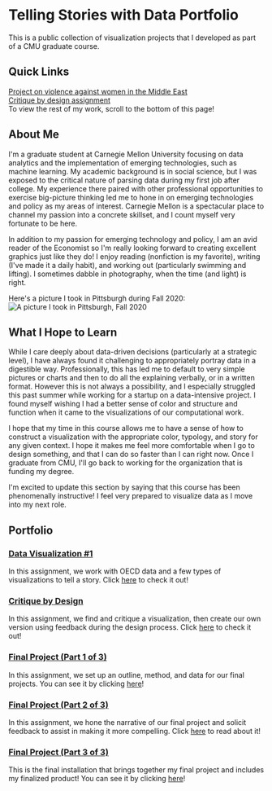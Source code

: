 # Telling Stories with Data Portfolio
 This is a public collection of visualization projects that I developed as part of a CMU graduate course.

## Quick Links
[Project on violence against women in the Middle East](https://carnegiemellon.shorthandstories.com/the-fight-continues-violence-against-women/index.html#group-section-Intimate-Partner-Violence-FSjBii99XJ)<br>
[Critique by design assignment](/critique_by_design.md)<br>
To view the rest of my work, scroll to the bottom of this page!
 
## About Me
I'm a graduate student at Carnegie Mellon University focusing on data analytics and the implementation of emerging technologies, such as machine learning. My academic background is in social science, but I was exposed to the critical nature of parsing data during my first job after college. My experience there paired with other professional opportunities to exercise big-picture thinking led me to hone in on emerging technologies and policy as my areas of interest. Carnegie Mellon is a spectacular place to channel my passion into a concrete skillset, and I count myself very fortunate to be here.

In addition to my passion for emerging technology and policy, I am an avid reader of the Economist so I'm really looking forward to creating excellent graphics just like they do! I enjoy reading (nonfiction is my favorite), writing (I've made it a daily habit), and working out (particularly swimming and lifting). I sometimes dabble in photography, when the time (and light) is right.

Here's a picture I took in Pittsburgh during Fall 2020:
![A picture I took in Pittsburgh, Fall 2020](IMG_1423.jpeg)
<!-- <img src="https://github.com/krmaffey/Portfolio/blob/main/IMG_1423.jpeg" width=500 align=center>
The above HTML method wouldn't load the picture for me.
Intro was added as part of setting up my online portfolio on Sep 7 -->


## What I Hope to Learn
While I care deeply about data-driven decisions (particularly at a strategic level), I have always found it challenging to appropriately portray data in a digestible way. Professionally, this has led me to default to very simple pictures or charts and then to do all the explaining verbally, or in a written format. However this is not always a possibility, and I especially struggled this past summer while working for a startup on a data-intensive project. I found myself wishing I had a better sense of color and structure and function when it came to the visualizations of our computational work.

I hope that my time in this course allows me to have a sense of how to construct a visualization with the appropriate color, typology, and story for any given context. I hope it makes me feel more comfortable when I go to design something, and that I can do so faster than I can right now. Once I graduate from CMU, I'll go back to working for the organization that is funding my degree.

I'm excited to update this section by saying that this course has been phenomenally instructive! I feel very prepared to visualize data as I move into my next role.

## Portfolio

### [Data Visualization #1](/dataviz_govdebt.md)
In this assignment, we work with OECD data and a few types of visualizations to tell a story. Click [here](/dataviz_govdebt.md) to check it out!

### [Critique by Design](/critique_by_design.md)
In this assignment, we find and critique a visualization, then create our own version using feedback during the design process. Click [here](/critique_by_design.md) to check it out!

### [Final Project (Part 1 of 3)](/final_proj_p1.md)
In this assignment, we set up an outline, method, and data for our final projects. You can see it by clicking [here](/final_proj_p1.md)!

### [Final Project (Part 2 of 3)](/final_proj_p2.md)
In this assignment, we hone the narrative of our final project and solicit feedback to assist in making it more compelling. Click [here](/final_proj_p2.md) to read about it!

### [Final Project (Part 3 of 3)](/final_proj_p3.md)
This is the final installation that brings together my final project and includes my finalized product! You can see it by clicking [here](/final_proj_p3.md)!
